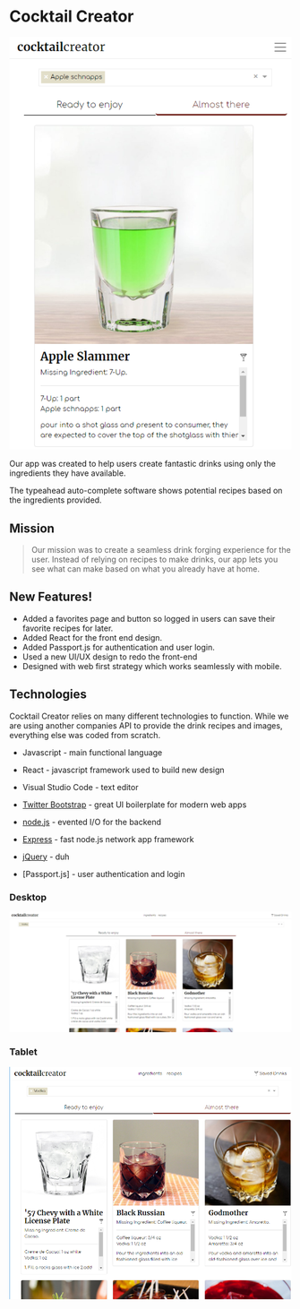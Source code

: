 # Cocktail Creator

![IMG](client/src/assets/images/mobile_ss.png)



Our app was created to help users create fantastic drinks using only the ingredients they have available.

The typeahead auto-complete software shows potential recipes based on the ingredients provided.

## Mission

> Our mission was to create a seamless
> drink forging experience for the user.
> Instead of relying on recipes to make drinks, 
> our app lets you see what can make based on 
> what you already have at home.

## New Features!  

  - Added a favorites page and button so logged in users can save their favorite recipes for later.
  - Added React for the front end design.
  - Added Passport.js for authentication and user login.
  - Used a new UI/UX design to redo the front-end
  - Designed with web first strategy which works seamlessly with mobile.

## Technologies 

Cocktail Creator relies on many different technologies to function. While we are using another companies API to provide the drink recipes and images, everything else was coded from scratch. 

* Javascript - main functional language
* React - javascript framework used to build new design
* Visual Studio Code - text editor
* [Twitter Bootstrap] - great UI boilerplate for modern web apps
* [node.js] - evented I/O for the backend
* [Express] - fast node.js network app framework 
* [jQuery] - duh
* [Passport.js] - user authentication and login

   [Visual Studio]: <https://visualstudio.microsoft.com>
   [Ace Editor]: <http://ace.ajax.org>
   [node.js]: <http://nodejs.org>
   [Twitter Bootstrap]: <http://twitter.github.com/bootstrap/>
   [jQuery]: <http://jquery.com>
   [express]: <http://expressjs.com>
   [React]: <http://reactjs.org>
   [ESLint]: <http://eslint.com>

### Desktop
   ![IMG](client/src/assets/images/live_demo.png)
### Tablet

   ![IMG](client/src/assets/images/tablet_ss.png)